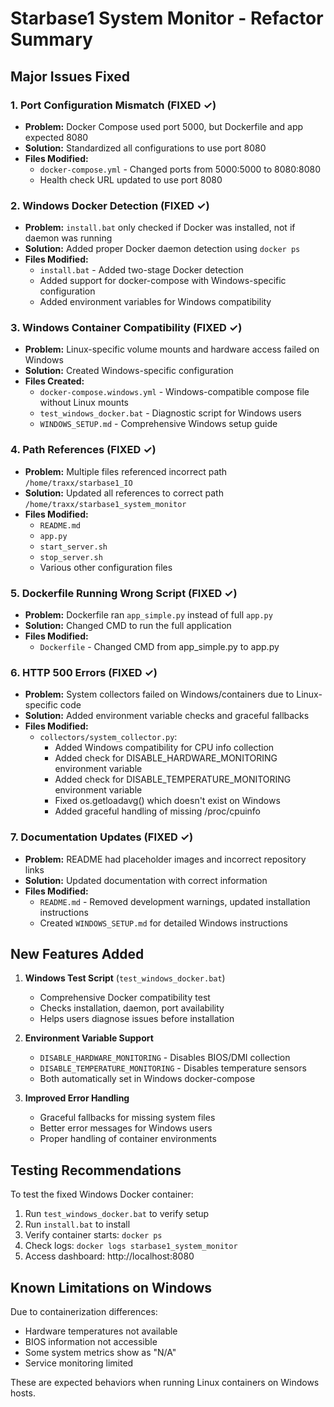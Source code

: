 # Starbase1 System Monitor - Refactor Summary

## Major Issues Fixed

### 1. Port Configuration Mismatch (FIXED ✓)
- **Problem:** Docker Compose used port 5000, but Dockerfile and app expected 8080
- **Solution:** Standardized all configurations to use port 8080
- **Files Modified:**
  - `docker-compose.yml` - Changed ports from 5000:5000 to 8080:8080
  - Health check URL updated to use port 8080

### 2. Windows Docker Detection (FIXED ✓)
- **Problem:** `install.bat` only checked if Docker was installed, not if daemon was running
- **Solution:** Added proper Docker daemon detection using `docker ps`
- **Files Modified:**
  - `install.bat` - Added two-stage Docker detection
  - Added support for docker-compose with Windows-specific configuration
  - Added environment variables for Windows compatibility

### 3. Windows Container Compatibility (FIXED ✓)
- **Problem:** Linux-specific volume mounts and hardware access failed on Windows
- **Solution:** Created Windows-specific configuration
- **Files Created:**
  - `docker-compose.windows.yml` - Windows-compatible compose file without Linux mounts
  - `test_windows_docker.bat` - Diagnostic script for Windows users
  - `WINDOWS_SETUP.md` - Comprehensive Windows setup guide

### 4. Path References (FIXED ✓)
- **Problem:** Multiple files referenced incorrect path `/home/traxx/starbase1_IO`
- **Solution:** Updated all references to correct path `/home/traxx/starbase1_system_monitor`
- **Files Modified:**
  - `README.md`
  - `app.py`
  - `start_server.sh`
  - `stop_server.sh`
  - Various other configuration files

### 5. Dockerfile Running Wrong Script (FIXED ✓)
- **Problem:** Dockerfile ran `app_simple.py` instead of full `app.py`
- **Solution:** Changed CMD to run the full application
- **Files Modified:**
  - `Dockerfile` - Changed CMD from app_simple.py to app.py

### 6. HTTP 500 Errors (FIXED ✓)
- **Problem:** System collectors failed on Windows/containers due to Linux-specific code
- **Solution:** Added environment variable checks and graceful fallbacks
- **Files Modified:**
  - `collectors/system_collector.py`:
    - Added Windows compatibility for CPU info collection
    - Added check for DISABLE_HARDWARE_MONITORING environment variable
    - Added check for DISABLE_TEMPERATURE_MONITORING environment variable
    - Fixed os.getloadavg() which doesn't exist on Windows
    - Added graceful handling of missing /proc/cpuinfo

### 7. Documentation Updates (FIXED ✓)
- **Problem:** README had placeholder images and incorrect repository links
- **Solution:** Updated documentation with correct information
- **Files Modified:**
  - `README.md` - Removed development warnings, updated installation instructions
  - Created `WINDOWS_SETUP.md` for detailed Windows instructions

## New Features Added

1. **Windows Test Script** (`test_windows_docker.bat`)
   - Comprehensive Docker compatibility test
   - Checks installation, daemon, port availability
   - Helps users diagnose issues before installation

2. **Environment Variable Support**
   - `DISABLE_HARDWARE_MONITORING` - Disables BIOS/DMI collection
   - `DISABLE_TEMPERATURE_MONITORING` - Disables temperature sensors
   - Both automatically set in Windows docker-compose

3. **Improved Error Handling**
   - Graceful fallbacks for missing system files
   - Better error messages for Windows users
   - Proper handling of container environments

## Testing Recommendations

To test the fixed Windows Docker container:

1. Run `test_windows_docker.bat` to verify setup
2. Run `install.bat` to install
3. Verify container starts: `docker ps`
4. Check logs: `docker logs starbase1_system_monitor`
5. Access dashboard: http://localhost:8080

## Known Limitations on Windows

Due to containerization differences:
- Hardware temperatures not available
- BIOS information not accessible
- Some system metrics show as "N/A"
- Service monitoring limited

These are expected behaviors when running Linux containers on Windows hosts.